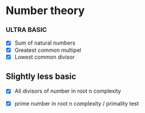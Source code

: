 # Number theory #

### ULTRA BASIC ###

- [x] Sum of natural numbers
- [x] Greatest common multipel 
- [x] Lowest common divisor

## Slightly less basic ##
- [x] All divisors of number in root n complexity
- [x] prime number in root n complexity / primality test

